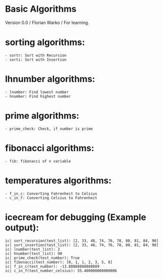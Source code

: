 # Basic Algorithms

Version 0.0 / Florian Warko / For learning.

# sorting algorithms:

    - sortr: Sort with Recursion
    - sorti: Sort with Insertion

# lhnumber algorithms:

    - lnumber: Find lowest number
    - hnumber: Find highest number

# prime algorithms:

    - prime_check: Check, if number is prime

# fibonacci algorithms:

    - fib: fibonacci of n variable

# temperatures algorithms:

    - f_in_c: Converting Fahrenheit to Celsius
    - c_in_f: Converting Celsius to Fahrenheit

# icecream for debugging (Example output):

    ic| sort_recursion(test_list): [2, 33, 48, 74, 76, 78, 80, 81, 84, 90]
    ic| sort_insertion(test_list): [2, 33, 48, 74, 76, 78, 80, 81, 84, 90]
    ic| lnumber(test_list): 2
    ic| hnumber(test_list): 90
    ic| prime_check(test_number): True
    ic| fibonacci(test_number): [0, 1, 1, 2, 3, 5, 8]
    ic| f_in_c(test_number): -13.88888888888889
    ic| c_in_f(test_number_celsius): 55.400000000000006